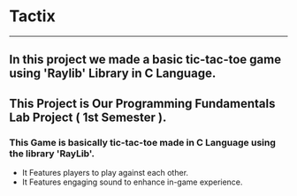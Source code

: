 # Tactix
---

## In this project we made a basic tic-tac-toe game using 'Raylib' Library in C Language.
This Project is Our Programming Fundamentals Lab Project ( 1st Semester ).
---

### This Game is basically tic-tac-toe made in C Language using the library 'RayLib'. 
- It Features players to play against each other.
- It Features engaging sound to enhance in-game experience.




